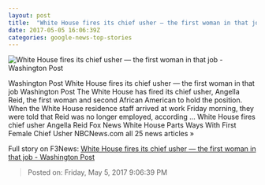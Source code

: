 ```yaml
---
layout: post
title:  "White House fires its chief usher — the first woman in that job - Washington Post"
date: 2017-05-05 16:06:39Z
categories: google-news-top-stories
---
```


![White House fires its chief usher — the first woman in that job - Washington Post](https://img.washingtonpost.com/rf/image_1484w/2010-2019/WashingtonPost/2017/05/05/Interactivity/Images/AP_111018029632.jpg)

Washington Post White House fires its chief usher — the first woman in that job Washington Post The White House has fired its chief usher, Angella Reid, the first woman and second African American to hold the position. When the White House residence staff arrived at work Friday morning, they were told that Reid was no longer employed, according ... White House fires chief usher Angella Reid Fox News White House Parts Ways With First Female Chief Usher NBCNews.com all 25 news articles »


Full story on F3News: [White House fires its chief usher — the first woman in that job - Washington Post](http://www.f3nws.com/n/shmXBE)

> Posted on: Friday, May 5, 2017 9:06:39 PM
